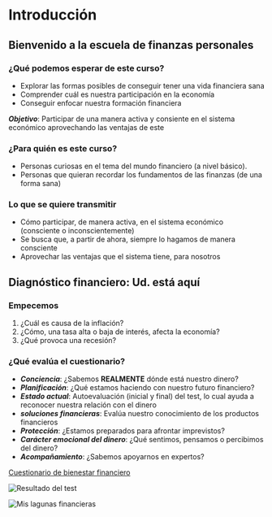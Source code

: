 # Introducción

## Bienvenido a la escuela de finanzas personales

### **¿Qué podemos esperar de este curso?**

* Explorar las formas posibles de conseguir tener una vida financiera sana
* Comprender cuál es nuestra participación en la economía
* Conseguir enfocar nuestra formación financiera

***Objetivo***: Participar de una manera activa y consiente en el sistema económico aprovechando las ventajas de este

### **¿Para quién es este curso?**

* Personas curiosas en el tema del mundo financiero (a nivel básico).
* Personas que quieran recordar los fundamentos de las finanzas (de una forma sana)

### **Lo que se quiere transmitir**

* Cómo participar, de manera activa, en el sistema económico (consciente o inconscientemente)  
* Se busca que, a partir de ahora, siempre lo hagamos de manera consciente  
* Aprovechar las ventajas que el sistema tiene, para nosotros

## Diagnóstico financiero: Ud. está aquí

### **Empecemos**

1. ¿Cuál es causa de la inflación?
2. ¿Cómo, una tasa alta o baja de interés, afecta la economía?
3. ¿Qué provoca una recesión?

### **¿Qué evalúa el cuestionario?**

* ***Conciencia***: ¿Sabemos **REALMENTE** dónde está nuestro dinero?
* ***Planificación***: ¿Qué estamos haciendo con nuestro futuro financiero?
* ***Estado actual***: Autoevaluación (inicial y final) del test, lo cual ayuda a reconocer nuestra relación con el dinero
* ***soluciones financieras***: Evalúa nuestro conocimiento de los productos financieros
* ***Protección***: ¿Estamos preparados para afrontar imprevistos?
* ***Carácter emocional del dinero***: ¿Qué sentimos, pensamos o percibimos del dinero?
* ***Acompañamiento***: ¿Sabemos apoyarnos en expertos?

[Cuestionario de bienestar financiero](https://qiip.com.mx/evaluaciones/evaluacion-bienestar-financiero?c=estudiantesplatziLZ)

![Resultado del test](https://i.imgur.com/YlZwHUd.png)

![Mis lagunas financieras](https://i.imgur.com/qsX7Ezw.png)





